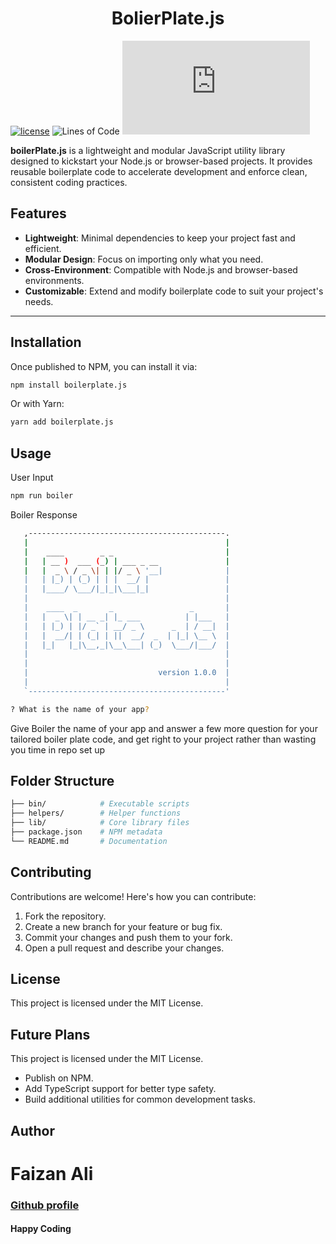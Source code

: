 <h1 align="center">BolierPlate.js</h1>

[![license](https://img.shields.io/badge/license-MIT-blue.svg)](https://github.com/alifaizan786-op/boilerPlate.js/blob/main/LICENSE)
![Lines of Code](https://img.shields.io/badge/Lines_of_Code-2451-blue)
![Open Issues](https://img.shields.io/github/issues/alifaizan786-op/boilerPlate.js)

**boilerPlate.js** is a lightweight and modular JavaScript utility library designed to kickstart your Node.js or browser-based projects. It provides reusable boilerplate code to accelerate development and enforce clean, consistent coding practices.

## Features

- **Lightweight**: Minimal dependencies to keep your project fast and efficient.
- **Modular Design**: Focus on importing only what you need.
- **Cross-Environment**: Compatible with Node.js and browser-based environments.
- **Customizable**: Extend and modify boilerplate code to suit your project's needs.

---

## Installation

Once published to NPM, you can install it via:

```bash
npm install boilerplate.js
```

Or with Yarn:

```bash
yarn add boilerplate.js
```

## Usage

User Input

```bash
npm run boiler
```

Boiler Response

```bash
   ,--------------------------------------------.
   |                                            |
   |    ____        _ _                         |
   |   | __ )  ___ (_) | ___ _ __               |
   |   |  _ \ / _ \| | |/ _ \ '__|              |
   |   | |_) | (_) | | |  __/ |                 |
   |   |____/ \___/|_|_|\___|_|                 |
   |                                            |
   |    ____  _       _                 _       |
   |   |  _ \| | __ _| |_ ___          | |___   |
   |   | |_) | |/ _` | __/ _ \      _  | / __|  |
   |   |  __/| | (_| | ||  __/  _  | |_| \__ \  |
   |   |_|   |_|\__,_|\__\___| (_)  \___/|___/  |
   |                                            |
   |                                            |
   |                             version 1.0.0  |
   |                                            |
   `--------------------------------------------'

? What is the name of your app?
```

Give Boiler the name of your app and answer a few more question for your tailored boiler plate code, and get right to your project rather than wasting you time in repo set up

## Folder Structure

```bash
├── bin/            # Executable scripts
├── helpers/        # Helper functions
├── lib/            # Core library files
├── package.json    # NPM metadata
└── README.md       # Documentation
```

## Contributing

Contributions are welcome! Here's how you can contribute:

<ol>
    <li>
        Fork the repository.
    </li>
    <li>
       Create a new branch for your feature or bug fix.
    </li>
    <li>
        Commit your changes and push them to your fork.
    </li>
    <li>
        Open a pull request and describe your changes.
    </li>
</ol>

## License

This project is licensed under the MIT License.

## Future Plans

This project is licensed under the MIT License.

<ul>
    <li>
        Publish on NPM.
    </li>
    <li>
       Add TypeScript support for better type safety.
    </li>
    <li>
        Build additional utilities for common development tasks.
    </li>
</ul>

## Author

# Faizan Ali

### <a href="https://github.com/alifaizan786-op">Github profile</a>

#### Happy Coding
